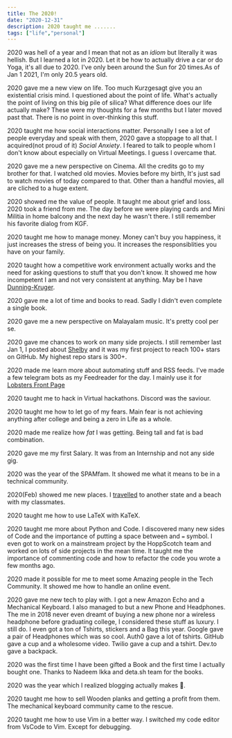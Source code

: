 ```yaml
---
title: The 2020!
date: "2020-12-31"
description: 2020 taught me .......
tags: ["life","personal"]
---
```

2020 was hell of a year and I mean that not as an *idiom* but literally it was hellish. But I learned a lot in 2020. Let it be how to actually drive a car or do Yoga, it's all due to 2020. I've only been around the Sun for 20 times.As of Jan 1 2021, I'm only 20.5 years old.

2020 gave me a new view on life. Too much Kurzgesagt give you an existential crisis mind. I questioned about the point of life. What's actually the point of living on this big pile of silica? What difference does our life actually make? These were my thoughts for a few months but I later moved past that. There is no point in over-thinking this stuff.

2020 taught me how social interactions matter. Personally I see a lot of people everyday and speak with them, 2020 gave a stoppage to all that. I acquired(not proud of it) *Social Anxiety*. I feared to talk to people whom I don't know about especially on Virtual Meetings. I guess I overcame that.

2020 gave me a new perspective on Cinema. All the credits go to my brother for that. I watched old movies. Movies before my birth, It's just sad to watch movies of today compared to that. Other than a handful movies, all are cliched to a huge extent. 

2020 showed me the value of people. It taught me about grief and loss. 2020 took a friend from me. The day before we were playing cards and Mini Militia in home balcony and the next day he wasn't there. I still remember his favorite dialog from KGF.

2020 taught me how to manage money. Money can't buy you happiness, it just increases the stress of being you. It increases the responsiblities you have on your family.

2020 taught how a competitive work environment actually works and the need for asking questions to stuff that you don't know. It showed me how incompetent I am and not very consistent at anything. May be I have [Dunning-Kruger]. 

2020 gave me a lot of time and books to read. Sadly I didn't even complete a single book.

2020 gave me a new perspective on Malayalam music. It's pretty cool per se.

2020 gave me chances to work on many side projects. I still remember last Jan 1, I posted about [Shelby](https://github.com/athul/shelby) and it was my first project to reach 100+ stars on GitHub. My highest repo stars is 300+.

2020 made me learn more about automating stuff and RSS feeds. I've made a few telegram bots as my Feedreader for the day. I mainly use it for [Lobsters Front Page](https://lobste.rs)

2020 taught me to hack in Virtual hackathons. Discord was the saviour.

2020 taught me how to let go of my fears. Main fear is not achieving anything after college and being a zero in Life as a whole.

2020 made me realize how *fat* I was getting. Being tall and fat is bad combination.

2020 gave me my first Salary. It was from an Internship and not any side gig.

2020 was the year of the SPAMfam. It showed me what it means to be in a technical community.

2020(Feb) showed me new places. I  [travelled](/iv) to another state and a beach with my classmates.

2020 taught me how to use LaTeX with KaTeX.

2020 taught me more about Python and Code. I discovered many new sides of Code and the importance of putting a space between and `=` symbol. I even got to work on a mainstream project by the HoppScotch team and worked on lots of side projects in the mean time. It taught me the importance of commenting code and how to refactor the code you wrote a few months ago.

2020 made it possible for me to meet some Amazing people in the Tech Community. It showed me how to handle an online event.

2020 gave me new tech to play with. I got a new Amazon Echo and a Mechanical Keyboard. I also managed to but a new Phone and Headphones. The me in 2018 never even dreamt of buying a new phone nor a wireless headphone before graduating college, I considered these stuff as luxury. I still do. I even got a ton of Tshirts, stickers and a Bag this year. Google gave a pair of Headphones which was so cool. Auth0 gave a lot of tshirts. GitHub gave a cup and a wholesome video. Twilio gave a cup and a tshirt. Dev.to gave a backpack.

2020 was the first time I have been gifted a Book and the first time I actually bought one. Thanks to Nadeem Ikka and deta.sh team for the books.

2020 was the year which I realized blogging actually makes 💸.

2020 taught me how to sell Wooden planks and getting a profit from them. The mechanical keyboard community came to the rescue.

2020 taught me how to use Vim in a better way. I switched my code editor from VsCode to Vim. Except for debugging.

[Dunning-Kruger]:https://en.wikipedia.org/wiki/Dunning%E2%80%93Kruger_effect
